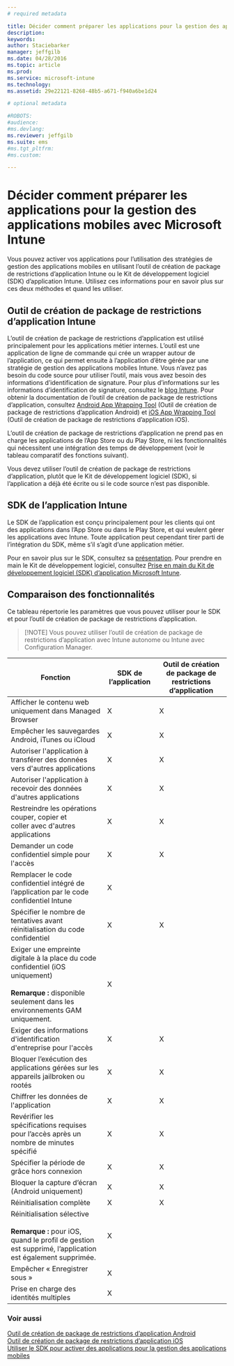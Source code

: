 ```yaml
---
# required metadata

title: Décider comment préparer les applications pour la gestion des applications mobiles avec Microsoft Intune | Microsoft Intune
description:
keywords:
author: Staciebarker
manager: jeffgilb
ms.date: 04/28/2016
ms.topic: article
ms.prod:
ms.service: microsoft-intune
ms.technology:
ms.assetid: 29e22121-8268-48b5-a671-f940a6be1d24

# optional metadata

#ROBOTS:
#audience:
#ms.devlang:
ms.reviewer: jeffgilb
ms.suite: ems
#ms.tgt_pltfrm:
#ms.custom:

---
```


# Décider comment préparer les applications pour la gestion des applications mobiles avec Microsoft Intune
Vous pouvez activer vos applications pour l’utilisation des stratégies de gestion des applications mobiles en utilisant l’outil de création de package de restrictions d’application Intune ou le Kit de développement logiciel (SDK) d’application Intune. Utilisez ces informations pour en savoir plus sur ces deux méthodes et quand les utiliser.

## Outil de création de package de restrictions d’application Intune
L’outil de création de package de restrictions d’application est utilisé principalement pour les applications métier internes. L’outil est une application de ligne de commande qui crée un wrapper autour de l’application, ce qui permet ensuite à l’application d’être gérée par une stratégie de gestion des applications mobiles Intune. Vous n’avez pas besoin du code source pour utiliser l’outil, mais vous avez besoin des informations d’identification de signature.  Pour plus d’informations sur les informations d’identification de signature, consultez le [blog Intune](http://blogs.technet.com/b/microsoftintune/archive/2015/02/25/how-to-obtain-the-prerequisites-for-the-intune-app-wrapping-tool-for-ios.aspx). Pour obtenir la documentation de l’outil de création de package de restrictions d’application, consultez [Android App Wrapping Tool](prepare-android-apps-for-mobile-application-management-with-the-microsoft-intune-app-wrapping-tool.md) (Outil de création de package de restrictions d’application Android) et [iOS App Wrapping Tool](prepare-ios-apps-for-mobile-application-management-with-the-microsoft-intune-app-wrapping-tool.md) (Outil de création de package de restrictions d’application iOS).

L’outil de création de package de restrictions d’application ne prend pas en charge les applications de l’App Store ou du Play Store, ni les fonctionnalités qui nécessitent une intégration des temps de développement (voir le tableau comparatif des fonctions suivant).

Vous devez utiliser l’outil de création de package de restrictions d’application, plutôt que le Kit de développement logiciel (SDK), si l’application a déjà été écrite ou si le code source n’est pas disponible.

## SDK de l’application Intune
Le SDK de l’application est conçu principalement pour les clients qui ont des applications dans l’App Store ou dans le Play Store, et qui veulent gérer les applications avec Intune. Toute application peut cependant tirer parti de l’intégration du SDK, même s’il s’agit d’une application métier.

Pour en savoir plus sur le SDK, consultez sa [présentation](/intune/develop/intune-app-sdk). Pour prendre en main le Kit de développement logiciel, consultez [Prise en main du Kit de développement logiciel (SDK) d’application Microsoft Intune](/intune/develop/intune-app-sdk-get-started).

## Comparaison des fonctionnalités
Ce tableau répertorie les paramètres que vous pouvez utiliser pour le SDK et pour l’outil de création de package de restrictions d’application.

> [!NOTE] Vous pouvez utiliser l’outil de création de package de restrictions d’application avec Intune autonome ou Intune avec Configuration Manager.

|Fonction|SDK de l’application|Outil de création de package de restrictions d’application|
|-----------|---------------------|-----------|
|Afficher le contenu web uniquement dans Managed Browser|X|X|
|Empêcher les sauvegardes Android, iTunes ou iCloud|X|X|
|Autoriser l'application à transférer des données vers d'autres applications|X|X|
|Autoriser l'application à recevoir des données d'autres applications|X|X|
|Restreindre les opérations couper, copier et coller avec d'autres applications|X|X|
|Demander un code confidentiel simple pour l'accès|X|X|
|Remplacer le code confidentiel intégré de l’application par le code confidentiel Intune|X||
|Spécifier le nombre de tentatives avant réinitialisation du code confidentiel|X|X|
|Exiger une empreinte digitale à la place du code confidentiel (iOS uniquement)<br></br>**Remarque :** disponible seulement dans les environnements GAM uniquement.|X||
|Exiger des informations d'identification d'entreprise pour l'accès|X|X|
|Bloquer l’exécution des applications gérées sur les appareils jailbroken ou rootés|X|X|
|Chiffrer les données de l'application|X|X|
|Revérifier les spécifications requises pour l’accès après un nombre de minutes spécifié|X|X|
|Spécifier la période de grâce hors connexion|X|X|
|Bloquer la capture d’écran (Android uniquement)|X|X|
|Réinitialisation complète|X|X|
|Réinitialisation sélective <br></br>**Remarque :** pour iOS, quand le profil de gestion est supprimé, l’application est également supprimée.|X||
|Empêcher « Enregistrer sous » |X||
|Prise en charge des identités multiples|X||

### Voir aussi
[Outil de création de package de restrictions d’application Android](prepare-android-apps-for-mobile-application-management-with-the-microsoft-intune-app-wrapping-tool.md)</br>
[Outil de création de package de restrictions d’application iOS](prepare-ios-apps-for-mobile-application-management-with-the-microsoft-intune-app-wrapping-tool.md)</br>
[Utiliser le SDK pour activer des applications pour la gestion des applications mobiles](use-the-sdk-to-enable-apps-for-mobile-application-management.md)


<!--HONumber=Jun16_HO1-->


